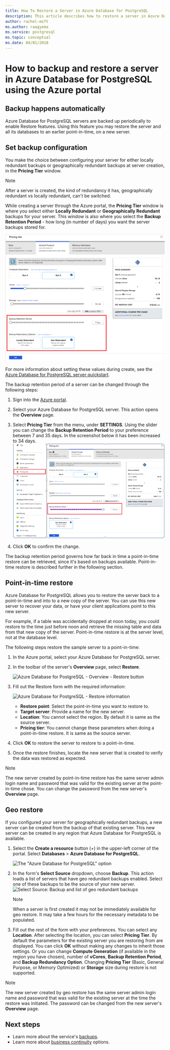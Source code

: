 ```yaml
---
title: How To Restore a Server in Azure Database for PostgreSQL
description: This article describes how to restore a server in Azure Database for PostgreSQL using the Azure portal.
author: rachel-msft
ms.author: raagyema
ms.service: postgresql
ms.topic: conceptual
ms.date: 04/01/2018
---
```


# How to backup and restore a server in Azure Database for PostgreSQL using the Azure portal

## Backup happens automatically
Azure Database for PostgreSQL servers are backed up periodically to enable Restore features. Using this feature you may restore the server and all its databases to an earlier point-in-time, on a new server.

## Set backup configuration

You make the choice between configuring your server for either locally redundant backups or geographically redundant backups at server creation, in the **Pricing Tier** window.

> [!NOTE]
> After a server is created, the kind of redundancy it has, geographically redundant vs locally redundant, can't be switched.
>

While creating a server through the Azure portal, the **Pricing Tier** window is where you select either **Locally Redundant** or **Geographically Redundant** backups for your server. This window is also where you select the **Backup Retention Period** - how long (in number of days) you want the server backups stored for.

   ![Pricing Tier - Choose Backup Redundancy](./media/howto-restore-server-portal/pricing-tier.png)

For more information about setting these values during create, see the [Azure Database for PostgreSQL server quickstart](quickstart-create-server-database-portal.md).

The backup retention period of a server can be changed through the following steps:
1. Sign into the [Azure portal](https://portal.azure.com/).
2. Select your Azure Database for PostgreSQL server. This action opens the **Overview** page.
3. Select **Pricing Tier** from the menu, under **SETTINGS**. Using the slider you can change the **Backup Retention Period** to your preference between 7 and 35 days.
In the screenshot below it has been increased to 34 days.
![Backup retention period increased](./media/howto-restore-server-portal/3-increase-backup-days.png)

4. Click **OK** to confirm the change.

The backup retention period governs how far back in time a point-in-time restore can be retrieved, since it's based on backups available. Point-in-time restore is described further in the following section. 

## Point-in-time restore
Azure Database for PostgreSQL allows you to restore the server back to a point-in-time and into to a new copy of the server. You can use this new server to recover your data, or have your client applications point to this new server.

For example, if a table was accidentally dropped at noon today, you could restore to the time just before noon and retrieve the missing table and data from that new copy of the server. Point-in-time restore is at the server level, not at the database level.

The following steps restore the sample server to a point-in-time:
1. In the Azure portal, select your Azure Database for PostgreSQL server. 

2. In the toolbar of the server's **Overview** page, select **Restore**.

   ![Azure Database for PostgreSQL - Overview - Restore button](./media/howto-restore-server-portal/2-server.png)

3. Fill out the Restore form with the required information:

   ![Azure Database for PostgreSQL - Restore information](./media/howto-restore-server-portal/3-restore.png)
   - **Restore point**: Select the point-in-time you want to restore to.
   - **Target server**: Provide a name for the new server.
   - **Location**: You cannot select the region. By default it is same as the source server.
   - **Pricing tier**: You cannot change these parameters when doing a point-in-time restore. It is same as the source server. 

4. Click **OK** to restore the server to restore to a point-in-time. 

5. Once the restore finishes, locate the new server that is created to verify the data was restored as expected.

>[!Note]
>The new server created by point-in-time restore has the same server admin login name and password that was valid for the existing server at the point-in-time chose. You can change the password from the new server's **Overview** page.

## Geo restore
If you configured your server for geographically redundant backups, a new server can be created from the backup of that existing server. This new server can be created in any region that Azure Database for PostgreSQL is available.  

1. Select the **Create a resource** button (+) in the upper-left corner of the portal. Select **Databases** > **Azure Database for PostgreSQL**.

   ![The "Azure Database for PostgreSQL" option](./media/howto-restore-server-portal/1-navigate-to-postgres.png)

2. In the form's **Select Source** dropdown, choose **Backup**. This action loads a list of servers that have geo redundant backups enabled. Select one of these backups to be the source of your new server.
   ![Select Source: Backup and list of geo redundant backups](./media/howto-restore-server-portal/2-georestore.png)

   > [!NOTE]
   > When a server is first created it may not be immediately available for geo restore. It may take a few hours for the necessary metadata to be populated.
   >

3. Fill out the rest of the form with your preferences. You can select any **Location**. After selecting the location, you can select **Pricing Tier**. By default the parameters for the existing server you are restoring from are displayed. You can click **OK** without making any changes to inherit those settings. Or you can change **Compute Generation** (if available in the region you have chosen), number of **vCores**, **Backup Retention Period**, and **Backup Redundancy Option**. Changing **Pricing Tier** (Basic, General Purpose, or Memory Optimized) or **Storage** size during restore is not supported.

>[!Note]
>The new server created by geo restore has the same server admin login name and password that was valid for the existing server at the time the restore was initiated. The password can be changed from the new server's **Overview** page.


## Next steps
- Learn more about the service's [backups](concepts-backup.md).
- Learn more about [business continuity](concepts-business-continuity.md) options.

